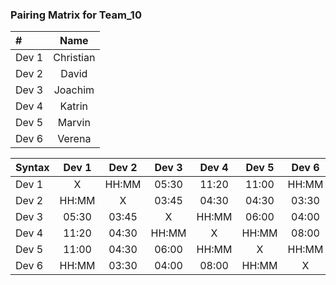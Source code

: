 ### Pairing Matrix for Team_10

| #                | Name       | 
| :---             |    :----:  |
| Dev 1            | Christian  |
| Dev 2            | David      |
| Dev 3            | Joachim    |
| Dev 4            | Katrin     |
| Dev 5            | Marvin     |
| Dev 6            | Verena     |

| Syntax      | Dev 1       | Dev 2       | Dev 3       | Dev 4       | Dev 5       | Dev 6      | 
| :---        |    :----:   |    :----:   |    :----:   |    :----:   |    :----:   |    :----:  | 
| Dev 1       | X           | HH:MM       | 05:30       | 11:20       | 11:00       | HH:MM      | 
| Dev 2       | HH:MM       | X           | 03:45       | 04:30       | 04:30       | 03:30      |
| Dev 3       | 05:30       | 03:45       | X           | HH:MM       | 06:00       | 04:00      | 
| Dev 4       | 11:20       | 04:30       | HH:MM       | X           | HH:MM       | 08:00      | 
| Dev 5       | 11:00       | 04:30       | 06:00       | HH:MM       | X           | HH:MM      | 
| Dev 6       | HH:MM       | 03:30       | 04:00       | 08:00       | HH:MM       | X          | 

